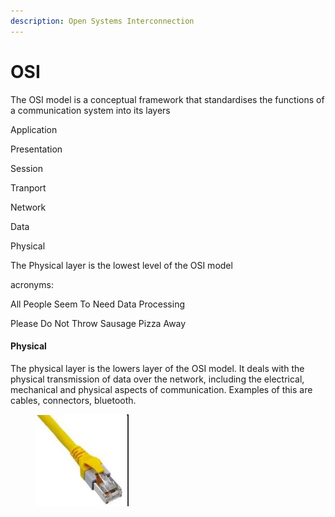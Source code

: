```yaml
---
description: Open Systems Interconnection
---
```


# OSI

The OSI model is a conceptual framework that standardises the functions of a communication system into its layers

Application

Presentation

Session

Tranport

Network

Data

Physical



The Physical layer is the lowest level of the OSI model



acronyms:

All People Seem To Need Data Processing

Please Do Not Throw Sausage Pizza Away



#### Physical

The physical layer is the lowers layer of the OSI model. It deals with the physical transmission of data over the network, including the electrical, mechanical and physical aspects of communication. Examples of this are cables, connectors, bluetooth.

<div align="left">

<figure><img src="../../.gitbook/assets/image (26).png" alt=""><figcaption></figcaption></figure>

</div>

####
